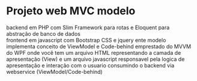# Projeto web MVC modelo 

backend em PHP com Slim Framework para rotas e Eloquent para abstração de banco de dados<br>
frontend em javascript com Bootstrap CSS e jquery 
ente modelo implementa conceito de ViewModel e Code-behind emprestado do MVVM do WPF 
onde você tem um arquivo HTML representando a camada de apresentação (View) e um arquivo javascript responsavel pela logica de apresentação e interação com o usuario consumindo o backend via webservice (ViewModel/Code-behind)
